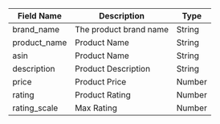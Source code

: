 |Field Name|Description|Type|
|----------|-----------|----|
|brand_name|The product brand name|String|
product_name|Product Name|String|
asin|Product Name|String|
description|Product Description|String|
price|Product Price|Number|
rating|Product Rating|Number|
rating_scale|Max Rating|Number|
